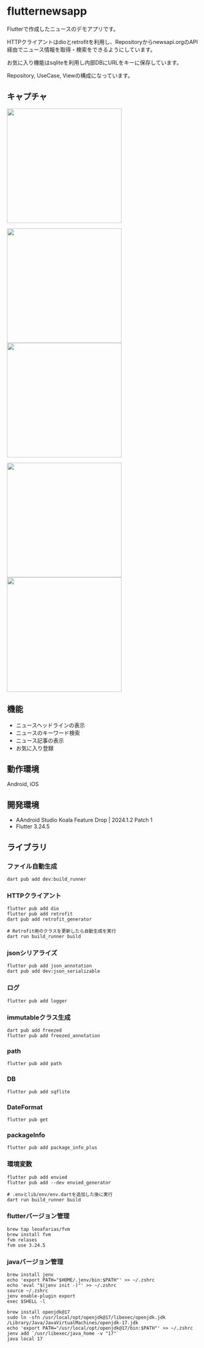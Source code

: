 # flutternewsapp

Flutterで作成したニュースのデモアプリです。

HTTPクライアントはdioとretrofitを利用し、Repositoryからnewsapi.orgのAPI経由でニュース情報を取得・検索をできるようにしています。

お気に入り機能はsqliteを利用し内部DBにURLをキーに保存しています。

Repository, UseCase, Viewの構成になっています。

## キャプチャ

<img src="https://github.com/user-attachments/assets/773f9307-6ce9-4144-9c53-05b85afa34b3" width="300" />

<img src="https://github.com/user-attachments/assets/7845b064-5bcc-46ae-821e-b7066035b7e1" width="300" /> <img src="https://github.com/user-attachments/assets/b9ef6a65-0a72-4875-bc66-cda85cac10c0" width="300" />

<img src="https://github.com/user-attachments/assets/e5925a77-b878-4596-b744-1fdb7929f2fb" width="300" /> <img src="https://github.com/user-attachments/assets/126ef62e-26e3-418d-9b53-4ccfc77cb33d" width="300" />


## 機能

- ニュースヘッドラインの表示
- ニュースのキーワード検索
- ニュース記事の表示
- お気に入り登録

## 動作環境

Android, iOS

## 開発環境

- AAndroid Studio Koala Feature Drop | 2024.1.2 Patch 1
- Flutter 3.24.5


## ライブラリ

### ファイル自動生成

```
dart pub add dev:build_runner
```

### HTTPクライアント

```
flutter pub add dio
flutter pub add retrofit
dart pub add retrofit_generator

# Retrofit用のクラスを更新したら自動生成を実行
dart run build_runner build
```

### jsonシリアライズ

```
flutter pub add json_annotation
dart pub add dev:json_serializable
```

### ログ

```
flutter pub add logger
```

### immutableクラス生成

```
dart pub add freezed
flutter pub add freezed_annotation
```

### path

```
flutter pub add path
```

### DB

```
flutter pub add sqflite
```
### DateFormat

```
flutter pub get
```

### packageInfo

```
flutter pub add package_info_plus
```

### 環境変数

```
flutter pub add envied
flutter pub add --dev envied_generator

# .envとlib/env/env.dartを追加した後に実行
dart run build_runner build
```

### flutterバージョン管理

```
brew tap leoafarias/fvm
brew install fvm
fvm relases
fvm use 3.24.5
```

### javaバージョン管理

```
brew install jenv
echo 'export PATH="$HOME/.jenv/bin:$PATH"' >> ~/.zshrc
echo 'eval "$(jenv init -)"' >> ~/.zshrc
source ~/.zshrc
jenv enable-plugin export
exec $SHELL -l

brew install openjdk@17
sudo ln -sfn /usr/local/opt/openjdk@17/libexec/openjdk.jdk /Library/Java/JavaVirtualMachines/openjdk-17.jdk
echo 'export PATH="/usr/local/opt/openjdk@17/bin:$PATH"' >> ~/.zshrc
jenv add `/usr/libexec/java_home -v "17"`
java local 17
```
